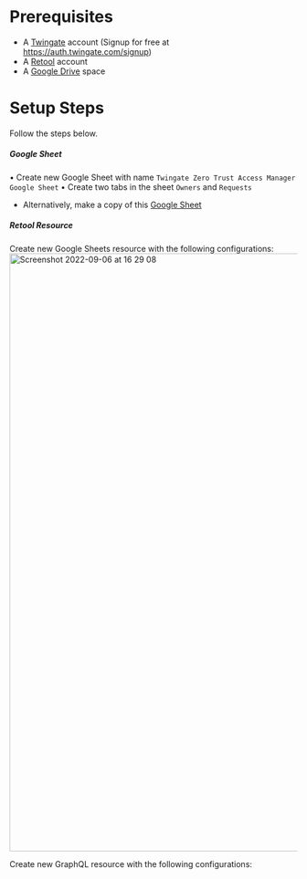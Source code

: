# Prerequisites
* A [Twingate](https://www.twingate.com/) account (Signup for free at https://auth.twingate.com/signup)
* A [Retool](https://retool.com/) account
* A [Google Drive](https://drive.google.com/) space

# Setup Steps
Follow the steps below.

##### Google Sheet
• Create new Google Sheet with name `Twingate Zero Trust Access Manager Google Sheet` 
• Create two tabs in the sheet `Owners` and `Requests`
* Alternatively, make a copy of this [Google Sheet](https://docs.google.com/spreadsheets/d/1PqlsEM5fML0RZpjA8ZNfd2Im6F6EuUiIalGgPoZVhOo/edit?usp=sharing)

##### Retool Resource
Create new Google Sheets resource with the following configurations:
<img width="1048" alt="Screenshot 2022-09-06 at 16 29 08" src="https://user-images.githubusercontent.com/26305563/188854692-ace3e183-86dd-48d0-9c9d-8e25be857512.png">

Create new GraphQL resource with the following configurations:
